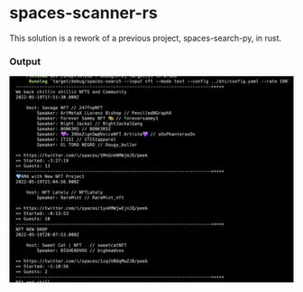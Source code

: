 # spaces-scanner-rs

<p>This solution is a rework of a previous project, spaces-search-py, in rust. </br>
</p>

### Output
<p align="center" width="15%" size="50%">
   <img src="work/test1_space_search_rs.png">  
</p>
